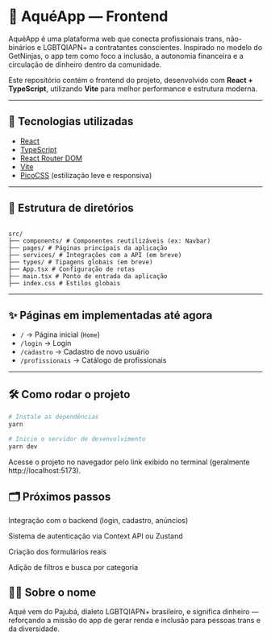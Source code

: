 # 💸 AquéApp — Frontend

AquéApp é uma plataforma web que conecta profissionais trans, não-binários e LGBTQIAPN+ a contratantes conscientes. Inspirado no modelo do GetNinjas, o app tem como foco a inclusão, a autonomia financeira e a circulação de dinheiro dentro da comunidade.

Este repositório contém o frontend do projeto, desenvolvido com **React + TypeScript**, utilizando **Vite** para melhor performance e estrutura moderna.

---

## 🚀 Tecnologias utilizadas

- [React](https://reactjs.org/)
- [TypeScript](https://www.typescriptlang.org/)
- [React Router DOM](https://reactrouter.com/)
- [Vite](https://vitejs.dev/)
- [PicoCSS](https://picocss.com/) (estilização leve e responsiva)

---

## 📁 Estrutura de diretórios

```

src/
├── components/ # Componentes reutilizáveis (ex: Navbar)
├── pages/ # Páginas principais da aplicação
├── services/ # Integrações com a API (em breve)
├── types/ # Tipagens globais (em breve)
├── App.tsx # Configuração de rotas
├── main.tsx # Ponto de entrada da aplicação
├── index.css # Estilos globais

```




---

## ✨ Páginas em implementadas até agora

- `/` → Página inicial (`Home`)
- `/login` → Login
- `/cadastro` → Cadastro de novo usuário
- `/profissionais` → Catálogo de profissionais

---

## 🛠️ Como rodar o projeto

```bash
# Instale as dependências
yarn 

# Inicie o servidor de desenvolvimento
yarn dev

````


Acesse o projeto no navegador pelo link exibido no terminal (geralmente http://localhost:5173).



## 🗂️ Próximos passos
Integração com o backend (login, cadastro, anúncios)

Sistema de autenticação via Context API ou Zustand

Criação dos formulários reais

Adição de filtros e busca por categoria

## 🏳️‍⚧️ Sobre o nome
Aqué vem do Pajubá, dialeto LGBTQIAPN+ brasileiro, e significa dinheiro — reforçando a missão do app de gerar renda e inclusão para pessoas trans e da diversidade.

